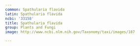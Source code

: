 ```yaml
---
common: Spathularia flavida
latin: Spathularia flavida
ncbi: '33158'
title: Spathularia flavida
group: Plants and Fungi
image: http://www.ncbi.nlm.nih.gov/Taxonomy/taxi/images/187

---
```

